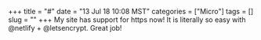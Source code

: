 +++
title = "#"
date = "13 Jul 18 10:08 MST"
categories = ["Micro"]
tags = []
slug = ""
+++
My site has support for https now! It is literally so easy with @netlify + @letsencrypt. Great job!
